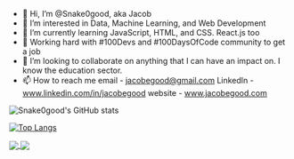 - 👋 Hi, I’m @Snake0good, aka Jacob
- 👀 I’m interested in Data, Machine Learning, and Web Development
- 🌱 I’m currently learning JavaScript, HTML, and CSS. React.js too
- 🚀 Working hard with #100Devs and #100DaysOfCode community to get a job
- 💞️ I’m looking to collaborate on anything that I can have an impact on. I know the education sector. 
- 📫 How to reach me 
email - jacobegood@gmail.com
LinkedIn - www.linkedin.com/in/jacobegood
website - www.jacobegood.com

<!---
Snake0good/Snake0good is a ✨ special ✨ repository because its `README.md` (this file) appears on your GitHub profile.
You can click the Preview link to take a look at your changes.
--->

![Snake0good's GitHub stats](https://github-readme-stats.vercel.app/api?username=Snake0good&show_icons=true&theme=radical)

[![Top Langs](https://github-readme-stats.vercel.app/api/top-langs/?username=Snake0good&layout=compact)](https://github.com/Snake0good/github-readme-stats)



<a href="![Snake0good's GitHub stats](https://github-readme-stats.vercel.app/api?username=Snake0good&show_icons=true&theme=radical)">
  <img align="center" src="https://github-readme-stats.vercel.app/api/pin/?username=Snake0good&repo=github-readme-stats" />
</a>
<a href="[![Top Langs](https://github-readme-stats.vercel.app/api/top-langs/?username=Snake0good&layout=compact)](https://github.com/Snake0good/github-readme-stats)
">
  <img align="center" src="https://github-readme-stats.vercel.app/api/pin/?username=Snake0good&repo=convoychat" />
</a>
